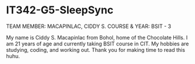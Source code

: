 # IT342-G5-SleepSync
 
TEAM MEMBER:
MACAPINLAC, CIDDY S.
COURSE & YEAR: BSIT - 3
 
My name is Ciddy S. Macapinlac from Bohol, home of the Chocolate Hills. I am 21 years of age and currently taking BSIT course in CIT. My hobbies are studying, coding, and working out. Thank you for making time to read this huhu.
